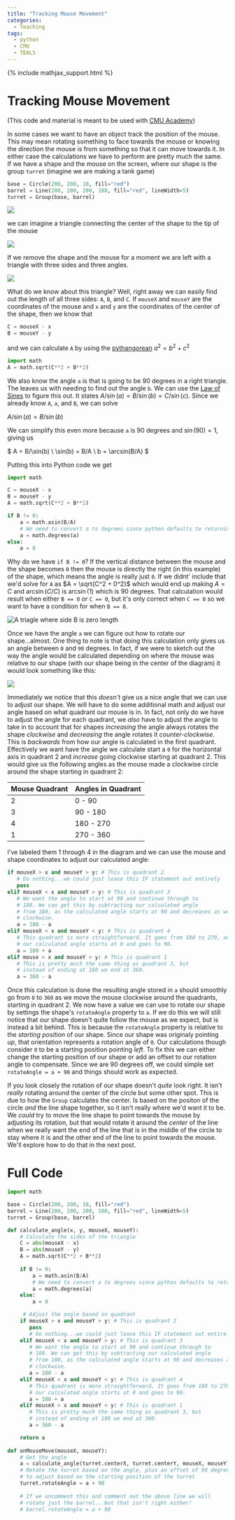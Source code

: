 ```yaml
---
title: "Tracking Mouse Movement"
categories:
  - Teaching
tags:
  - python
  - CMU
  - TEALS
---
```


{% include mathjax_support.html %}

# Tracking Mouse Movement

(This code and material is meant to be used with [CMU Academy](https://academy.cs.cmu.edu/))

In some cases we want to have an object track the position of the mouse. This may mean rotating something to face towards the mouse or knowing the direction the mouse is from something so that it can move towards it. In either case the calculations we have to perform are pretty much the same. If we have a shape and the mouse on the screen, where our shape is the group `turret` (imagine we are making a tank game)

```python
base = Circle(200, 200, 10, fill="red")
barrel = Line(200, 200, 200, 180, fill="red", lineWidth=5)
turret = Group(base, barrel)
```

![](/assets/images/py-shape-and-mouse.png)

we can imagine a triangle connecting the center of the shape to the tip of the mouse

![](/assets/images/py-shape-and-mouse-triangle.png)

If we remove the shape and the mouse for a moment we are left with a triangle with three sides and three angles.

![](/assets/images/py-triangle-sides-and-angles.png)

What do we know about this triangle? Well, right away we can easily find out the length of all three sides: `A`, `B`, and `C`. If `mouseX` and `mouseY` are the coordinates of the mouse and `x` and `y` are the coordinates of the center of the shape, then we know that
```python
C = mouseX - x
B = mouseY - y
```
and we can calculate `A` by using the [pythangorean](https://en.wikipedia.org/wiki/Pythagorean_theorem) $a^2 = b^2 + c^2$
```python
import math
A = math.sqrt(C**2 + B**2)
```
We also know the angle `a` is that is going to be 90 degrees in a right triangle. The leaves us with needing to find out the angle `b`. We can use the [Law of Sines](https://en.wikipedia.org/wiki/Law_of_sines) to figure this out. It states
$A/\sin(a) = B/\sin(b) = C/\sin(c)$. Since we already know `A`, `a`, and `B`, we can solve 

$A/\sin(a) = B/\sin(b)$

We can simplify this even more because `a` is 90 degrees and $\sin(90) = 1$, giving us

$
A = B/\sin(b) \\
\sin(b) = B/A \\
b = \arcsin(B/A)
$

Putting this into Python code we get
```python
import math

C = mouseX - x
B = mouseY - y
A = math.sqrt(C**2 + B**2)

if B != 0:
    a = math.asin(B/A)
    # We need to convert a to degrees since python defaults to returning radians
    a = math.degrees(a)
else:
    a = 0
```
Why do we have `if B != 0`? If the vertical distance between the mouse and the shape becomes `0` then the mouse is directly the right (in this example) of the shape, which means the angle is really just `0`. If we didnt' include that we'd solve for `A` as $A = \sqrt{C^2 + 0^2}$ which would end up making $A = C$ and $\arcsin(C/C)$ is $\arcsin(1)$ which is 90 degrees. That calculation would result when either `B == 0` _or_ `C == 0`, but it's only correct when `C == 0` so we want to have a condition for when `B == 0`.

![A triagle where side B is zero length](/assets/images/py-triangle-sides-b-is-0.png)

Once we have the angle `a` we can figure out how to rotate our shape...almost. One thing to note is that doing this calculation only gives us an angle between `0` and `90` degrees. In fact, if we were to sketch out the way the angle would be calculated depending on where the mouse was relative to our shape (with our shape being in the center of the diagram) it would look something like this:

![](/assets/images/py-angle-circle.png)

Immediately we notice that this _doesn't_ give us a nice angle that we can use to adjust our shape. We will have to do some additional math and adjust our angle based on what quadrant our mouse is in. In fact, not only do we have to adjust the angle for each quadrant, we _also_ have to adjust the angle to take in to account that for shapes _increasing_ the angle always rotates the shape _clockwise_ and _decreasing_ the angle rotates it _counter-clockwise_. This is _backwards_ from how our angle is calculated in the first quadrant. Effectively we want have the angle we calculate start a `0` for the horizontal axis in quadrant 2 and _increase_ going clockwise starting at quadrant 2. This would give us the following angles as the mouse made a clockwise circle around the shape starting in quadrant 2:

| Mouse Quadrant | Angles in Quadrant |
| -------------- | ------------------ |
| 2 | 0 - 90 |
| 3 | 90 - 180 |
| 4 | 180 - 270 |
| 1 | 270 - 360 |

I've labeled them 1 through 4 in the diagram and we can use the mouse and shape coordinates to adjust our calculated angle:

```python
if mouseX > x and mouseY > y: # This is quadrant 2
   # Do nothing...we could just leave this IF statement out entirely
   pass
elif mouseX < x and mouseY > y: # This is quadrant 3
   # We want the angle to start at 90 and continue through to
   # 180. We can get this by subtracting our calculated angle
   # from 180, as the calculated angle starts at 90 and decreases as we move
   # clockwise.
   a = 180 - a
elif mouseX < x and mouseY < y: # This is quadrant 4
   # This quadrant is more straightforward. It goes from 180 to 270, and
   # our calculated angle starts at 0 and goes to 90.
   a = 180 + a
elif mouse > x and mouseY < y: # This is quadrant 1
   # This is pretty much the same thing as quadrant 3, but
   # instead of ending at 180 we end at 360.
   a = 360 - a
```

Once this calculation is done the resulting angle stored in `a` should smoothly go from `0` to `360` as we move the mouse clockwise around the quadrants, starting in quadrant 2. We now have a value we can use to rotate our shape by settings the shape's `rotateAngle` property to `a`. If we do this we will still notice that our shape doesn't quite follow the mouse as we expect, but is instead a bit behind. This is because the `rotateAngle` property is relative to the _starting position_ of our shape. Since our shape was originaly pointing _up_, that orientation represents a rotation angle of `0`. Our calculations though consider `0` to be a starting position pointing _left_. To fix this we can either change the starting position of our shape or add an offset to our rotation angle to compensate. Since we are 90 degrees off, we could simple set `rotateAngle = a + 90` and things should work as expected.

If you look closely the rotation of our shape doesn't _quite_ look right. It isn't _really_ rotating around the center of the circle but some other spot. This is due to how the `Group` calculates the center. Is based on the positon of the circle _and_ the line shape together, so it isn't really where we'd want it to be. We _could_ try to move the line shape to point towards the mouse by adjusting its rotation, but that would rotate it around the _center_ of the line when we really want the end of the line that is in the middle of the circle to stay where it is and the other end of the line to point towards the mouse. We'll explore how to do that in the next post.


# Full Code
```python
import math

base = Circle(200, 200, 10, fill="red")
barrel = Line(200, 200, 200, 180, fill="red", lineWidth=5)
turret = Group(base, barrel)

def calculate_angle(x, y, mouseX, mouseY):
    # Calculate the sides of the triangle
    C = abs(mouseX - x)
    B = abs(mouseY - y)
    A = math.sqrt(C**2 + B**2)
   
    if B != 0:
        a = math.asin(B/A)
        # We need to convert a to degrees since python defaults to returning radians
        a = math.degrees(a)
    else:
        a = 0

     # Adjust the angle based on quadrant
    if mouseX > x and mouseY > y: # This is quadrant 2
       pass
       # Do nothing...we could just leave this IF statement out entirely
    elif mouseX < x and mouseY > y: # This is quadrant 3
       # We want the angle to start at 90 and continue through to
       # 180. We can get this by subtracting our calculated angle
       # from 180, as the calculated angle starts at 90 and decreases as we move
       # clockwise.
       a = 180 - a
    elif mouseX < x and mouseY < y: # This is quadrant 4
       # This quadrant is more straightforward. It goes from 180 to 270, and
       # our calculated angle starts at 0 and goes to 90.
       a = 180 + a
    elif mouseX > x and mouseY < y: # This is quadrant 1
       # This is pretty much the same thing as quadrant 3, but
       # instead of ending at 180 we end at 360.
       a = 360 - a

    return a
    
def onMouseMove(mouseX, mouseY):
    # Get the angle
    a = calculate_angle(turret.centerX, turret.centerY, mouseX, mouseY)
    # Rotate the turret based on the angle, plus an offset of 90 degrees
    # to adjust based on the starting position of the turret
    turret.rotateAngle = a + 90
    
    # If we uncomment this and comment out the above line we will
    # rotate just the barrel...but that isn't right either!
    # barrel.rotateAngle = a + 90
```
